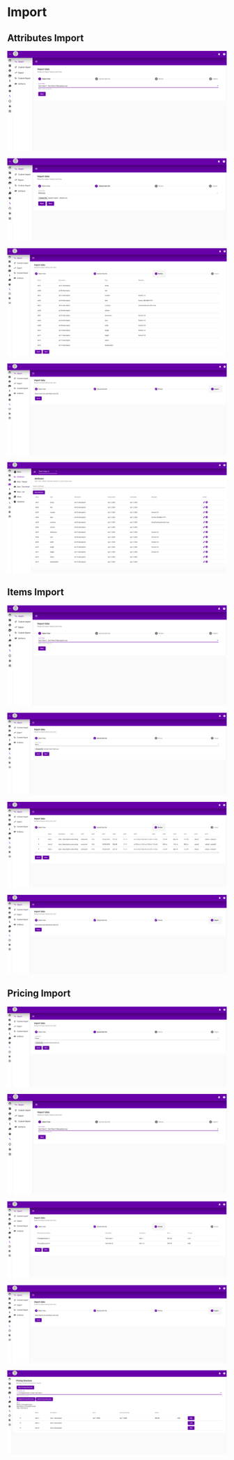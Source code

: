 # Import

## Attributes Import

![](../.gitbook/assets/import-step1.png)

![](../.gitbook/assets/import-attributes-step2.png)

![](../.gitbook/assets/import-attributes-step3.png)

![](../.gitbook/assets/import-attributes-step4.png)

![](../.gitbook/assets/import-attributes-result.png)

## Items Import

![](../.gitbook/assets/import-step1.png)

![](../.gitbook/assets/import-items-step2.png)

![](../.gitbook/assets/import-items-step3.png)

![](../.gitbook/assets/import-items-step4.png)

## Pricing Import

![](../.gitbook/assets/import-prices-step2.png)

![](../.gitbook/assets/import-step1.png)

![](../.gitbook/assets/import-prices-step3.png)

![](../.gitbook/assets/import-prices-step4.png)

![](../.gitbook/assets/import-prices-result.png)

